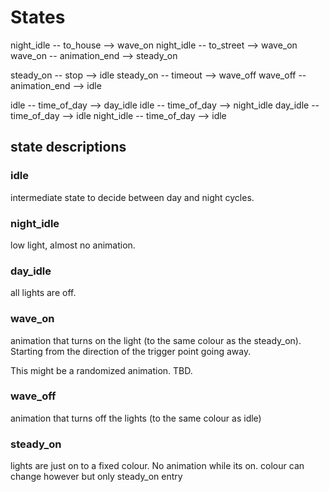 # States
night_idle -- to_house --> wave_on
night_idle -- to_street --> wave_on
wave_on -- animation_end --> steady_on

steady_on -- stop --> idle
steady_on -- timeout --> wave_off
wave_off -- animation_end --> idle

idle -- time_of_day --> day_idle
idle -- time_of_day --> night_idle
day_idle -- time_of_day --> idle
night_idle -- time_of_day --> idle

## state descriptions
### idle
intermediate state to decide between day and night cycles.

### night_idle
low light, almost no animation.

### day_idle
all lights are off.

### wave_on
animation that turns on the light (to the same colour as the steady_on). Starting from the direction of the trigger point going away. 

This might be a randomized animation. TBD.

### wave_off
animation that turns off the lights (to the same colour as idle)

### steady_on
lights are just on to a fixed colour. No animation while its on. colour can change however but only steady_on entry






